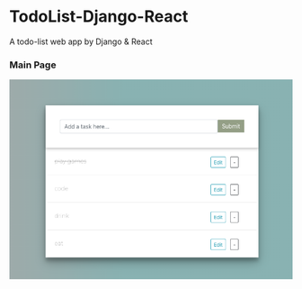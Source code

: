 # TodoList-Django-React
A todo-list web app by Django &amp; React
### Main Page
![Image description](./main.png)